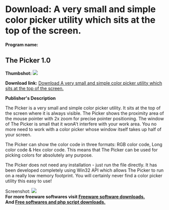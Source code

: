 # Download: A very small and simple color picker utility which sits at the top of the screen.

**Program name:**

## The Picker 1.0

  
**Thumbshot:** ![](http://www.freewarefiles.com/screenshot/thepicker1_md.gif)   
  
**Download link:** [Download A very small and simple color picker utility which sits at the top of the screen.](http://freesoftwares.boysofts.com/The-Picker_program_25957.html)  
  


**Publisher's Description**  
  


The Picker is a very small and simple color picker utility. It sits at the top of the screen where it is always visible. The Picker shows the proximity area of the mouse pointer with 2x zoom for precise pointer positioning. The window of The Picker is small that it wonA't interfere with your work area. You no more need to work with a color picker whose window itself takes up half of your screen. 

The Picker can show the color code in three formats: RGB color code, Long color code & Hex color code. This means that The Picker can be used for picking colors for absolutely any purpose.

The Picker does not need any installation - just run the file directly. It has been developed completely using Win32 API which allows The Picker to run on a really low memory footprint. You will certainly never find a color picker utility this easy to use!

  
  
Screenshot: ![](http://www.freewarefiles.com/screenshot/thepicker1.gif)   
**For more freeware softwares visit [Freeware software downloads.](http://freesoftwares.boysofts.com/)**   
**And [Free softwares and php script downloads.](http://www.boysofts.com/)**
